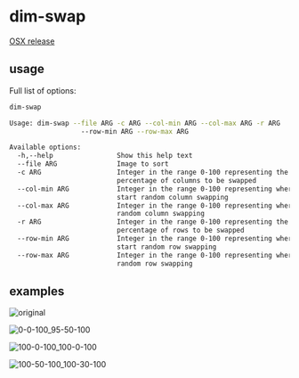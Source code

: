 # dim-swap
[OSX release](https://github.com/quasi-coherent/dim-swap/releases)

## usage
Full list of options:

``` bash
dim-swap

Usage: dim-swap --file ARG -c ARG --col-min ARG --col-max ARG -r ARG
                  --row-min ARG --row-max ARG

Available options:
  -h,--help                Show this help text
  --file ARG               Image to sort
  -c ARG                   Integer in the range 0-100 representing the
                           percentage of columns to be swapped
  --col-min ARG            Integer in the range 0-100 representing where to
                           start random column swapping
  --col-max ARG            Integer in the range 0-100 representing where to end
                           random column swapping
  -r ARG                   Integer in the range 0-100 representing the
                           percentage of rows to be swapped
  --row-min ARG            Integer in the range 0-100 representing where to
                           start random row swapping
  --row-max ARG            Integer in the range 0-100 representing where to end
                           random row swapping
```

## examples
![original](repo_assets/image.png)

![0-0-100_95-50-100](repo_assets/glitched-0-0-100_95-50-100_image.png)

![100-0-100_100-0-100](repo_assets/glitched-100-0-100_100-0-100_image.png)

![100-50-100_100-30-100](repo_assets/glitched-100-50-100_100-30-100_image.png)
